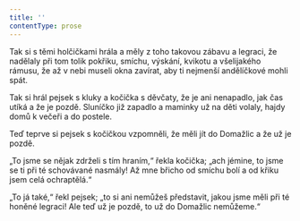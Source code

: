```yaml
---
title: ''
contentType: prose
---
```


Tak si s těmi holčičkami hrála a měly z toho takovou zábavu a legraci, že nadělaly při tom tolik pokřiku, smíchu, výskání, kvikotu a všelijakého rámusu, že až v nebi museli okna zavírat, aby ti nejmenší andělíčkové mohli spát.

Tak si hrál pejsek s kluky a kočička s děvčaty, že je ani nenapadlo, jak čas utíká a že je pozdě. Sluníčko již zapadlo a maminky už na děti volaly, hajdy domů k večeři a do postele.

Teď teprve si pejsek s kočičkou vzpomněli, že měli jít do Domažlic a že už je pozdě.

„To jsme se nějak zdrželi s tím hraním,“ řekla kočička; „ach jémine, to jsme se ti při té schovávané nasmály! Až mne břicho od smíchu bolí a od křiku jsem celá ochraptělá.“

„To já také,“ řekl pejsek; „to si ani nemůžeš představit, jakou jsme měli při té honěné legraci! Ale teď už je pozdě, to už do Domažlic nemůžeme.“
